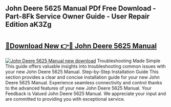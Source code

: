 ## John Deere 5625 Manual PDf Free Download - Part-8Fk Service Owner Guide - User Repair Edition aK3Zg

# <h2><a href="http://bc93708.oget.top/?id=John+Deere+5625+Manual">🔗Download New 👉🔴 John Deere 5625 Manual</a></h2>

[![John Deere 5625 Manual new download](https://i.imgur.com/5g1atiW.png)](http://bc93708.oget.top/?id=John+Deere+5625+Manual)
Troubleshooting Made Simple This guide offers valuable insights into troubleshooting common issues with your new John Deere 5625 Manual. Step-by-Step Installation Guide This section provides a clear and concise installation guide for your new John Deere 5625 Manual. Experience seamless connectivity and control thanks to the advanced features of your new John Deere 5625 Manual. Your Feedback is Valued John Deere 5625 Manual. We appreciate your input and are committed to providing you with exceptional service.
